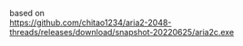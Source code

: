 based on  
https://github.com/chitao1234/aria2-2048-threads/releases/download/snapshot-20220625/aria2c.exe